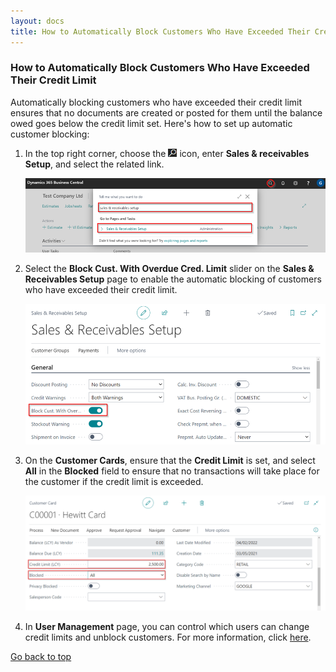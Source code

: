 ```yaml
---
layout: docs
title: How to Automatically Block Customers Who Have Exceeded Their Credit Limit
---
```


<a name="top"></a>

### How to Automatically Block Customers Who Have Exceeded Their Credit Limit
Automatically blocking customers who have exceeded their credit limit ensures that no documents are created or posted for them until the balance owed goes below the credit limit set. Here's how to set up automatic customer blocking:
1. In the top right corner, choose the ![](media/search_icon.png) icon, enter **Sales & receivables Setup**, and select the related link.

   ![](media/garagehive-automatic-blocking-customers1.png)

2. Select the **Block Cust. With Overdue Cred. Limit** slider on the **Sales & Receivables Setup** page to enable the automatic blocking of customers who have exceeded their credit limit.

   ![](media/garagehive-automatic-blocking-customers2.png)

3. On the **Customer Cards**, ensure that the **Credit Limit** is set, and select **All** in the **Blocked** field to ensure that no transactions will take place for the customer if the credit limit is exceeded.

   ![](media/garagehive-automatic-blocking-customers3.png)

4. In **User Management** page, you can control which users can change credit limits and unblock customers. For more information, click [here](garagehive-user-management.html#enabling-data-permissions-for-a-user).


[Go back to top](#top)